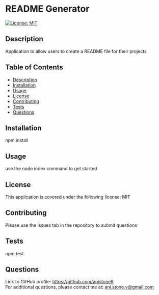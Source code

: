 # README Generator 
[![License: MIT](https://img.shields.io/badge/License-MIT-yellow.svg)](https://opensource.org/licenses/MIT)

## Description
Application to allow users to create a README file for their projects  
    
## Table of Contents 
    
- [Description](#description)   
- [Installation](#installation)
- [Usage](#usage)
- [License](#license)   
- [Contributing](#contributing)   
- [Tests](#tests)   
- [Questions](#questions)   
    
## Installation
npm install   
    
## Usage   
use the node index command to get started  

## License   
This application is covered under the following license: MIT


## Contributing    
Please use the Issues tab in the repository to submit questions   
    
## Tests    
npm test  
    
## Questions   
Link to GitHub profile: https://github.com/anistone9         
For additional questions, please contact me at: ani.stone.v@gmail.com
